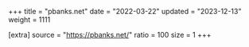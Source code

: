 +++
title = "pbanks.net"
date = "2022-03-22"
updated = "2023-12-13"
weight = 1111

[extra]
source = "https://pbanks.net/"
ratio = 100
size = 1
+++

